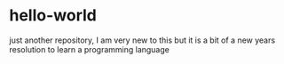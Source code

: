 # hello-world
just another repository, 
I am very new to this but it is a bit of a new years resolution to learn a programming language
